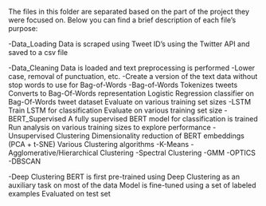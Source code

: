 The files in this folder are separated based on the part of the project they were focused on. Below you can find a brief description of each file’s purpose:

-Data_Loading
	Data is scraped using Tweet ID’s using the Twitter API and saved to a csv file

-Data_Cleaning
	Data is loaded and text preprocessing is performed
		-Lower case, removal of punctuation, etc.
		-Create a version of the text data without stop words to use for Bag-of-Words
-Bag-of-Words
	Tokenizes tweets
	Converts to Bag-Of-Words representation
	Logistic Regression classifier on Bag-Of-Words tweet dataset
	Evaluate on various training set sizes
-LSTM
	Train LSTM for classification
	Evaluate on various training set size
-BERT_Supervised
	A fully supervised BERT model for classification is trained
	Run analysis on various training sizes to explore performance
-Unsupervised Clustering
	Dimensionality reduction of BERT embeddings (PCA + t-SNE)
	Various Clustering algorithms 
		-K-Means
		-Agglomerative/Hierarchical Clustering
		-Spectral Clustering
		-GMM
		-OPTICS
		-DBSCAN

-Deep Clustering
	BERT is first pre-trained using Deep Clustering as an auxiliary task on most of the data
	Model is fine-tuned using a set of labeled examples
	Evaluated on test set